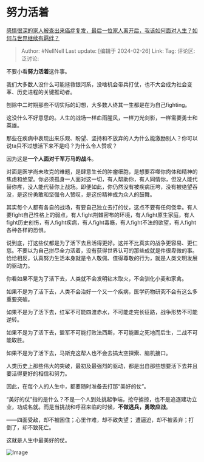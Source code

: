 # 努力活着

[感情很深的家人被查出来癌症复发，最后一位家人离开后，我该如何面对人生？如何与世界继续有羁绊？](https://www.zhihu.com/question/645722984/answer/3410068515)

> Author: #NellNell
> Last update: [编辑于 2024-02-26]
> Link:
> Tag:
> 评论区:
> 泛讨论:

不要小看**努力活着**这件事。

我们大多数人没什么可能拯救银河系，没啥机会带兵打仗，也不大会成为社会变革、历史进程的关键推动者。

刨除中二时期那些不切实际的幻想，大多数人终其一生都是在为自己fighting。

这没什么不好意思的。人生的战场一样血雨腥风，一样刀光剑影，一样需要勇士和英雄。

那些在疾病中表现出来乐观、盼望、坚持和不放弃的人为什么能激励别人？你可以说ta只不过想活下来不是吗？为什么令人赞叹？

因为这是**一个人面对千军万马的战斗**。

对面是医学尚未攻克的难题，是肆意生长的肿瘤细胞，是想要吞噬你肉体和精神的焦虑和绝望。你必须孤身一人面对这一切，有人帮助你，有人同情你，但没人能代替你疼，没人能代替你上战场。即便如此，你仍然没有被疾病压垮，没有被绝望吞没，是这份勇敢和坚强令人赞叹，是这份精神成为众人的鼓舞。

其实每个人都有各自的战场，有要自己独立去打的仗，这点不要有任何侥幸。有人要fight自己性格上的弱点，有人fight荆棘密布的环境，有人fight原生家庭，有人fight历史创伤，有人fight疾病，有人fight毒瘾，有人fight不法的欲望，有人fight各种各样的恐惧。

说到底，打这些仗都是为了活下去且活得更好。这并不比真实的战争更容易、更仁慈。不要以为自己拼尽全力活着，没有获得世界认可的那些成就是件很卑微的事。恰恰相反，认真努力生活本身就是令人敬佩、值得尊敬的行为，就是人类文明发展的驱动力。

你看如果不是为了活下去，人类就不会发明钻木取火，不会驯化小麦和家禽。

如果不是为了活下去，人类不会治好一个又一个疾病，医学药物研究不会有这么多重要突破。

如果不是为了活下去，红军不可能四渡赤水，不可能走完长征路，战争形势不可能逆转。

如果不是为了活下去，盟军不可能打败法西斯，不可能置之死地而后生，二战不可能取胜。

如果不是为了活下去，马斯克这帮人也不会去搞太空探索、脑机接口。

人类历史上那些伟大的突破，最初及最强烈的驱动，都是出自那些想要活下去并且要活得更好的相信和努力。

因此，在每个人的人生中，都要随时准备去打那“美好的仗”。

“美好的仗”指的是什么？不是一个人到处挑起争端，抢夺掳掠，也不是追逐建功立业，功成名就。而是当挑战和呼召来临的时候，**不做逃兵，勇敢应战**。

——四面受敌，却不被困住；心里作难，却不致失望； 遭逼迫，却不被丢弃；打倒了，却不致死亡。

这就是人生中最美好的仗。

![Image](https://picx.zhimg.com/50/v2-07c111bd54338cb5a6f609fcfb210979_720w.jpg?source=2c26e567)
